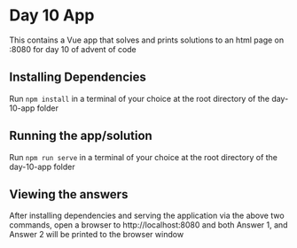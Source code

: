 # Day 10 App

This contains a Vue app that solves and prints solutions to an html page on :8080 for day 10 of advent of code

## Installing Dependencies

Run `npm install` in a terminal of your choice at the root directory of the day-10-app folder

## Running the app/solution

Run `npm run serve` in a terminal of your choice at the root directory of the day-10-app folder

## Viewing the answers

After installing dependencies and serving the application via the above two commands, open a browser to http://localhost:8080 and both Answer 1, and Answer 2 will be printed to the browser window
